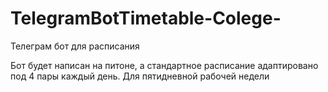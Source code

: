 # TelegramBotTimetable-Colege-
Телеграм бот для расписания


 Бот будет написан на питоне, а стандартное расписание адаптировано под 4 пары каждый день. Для пятидневной рабочей недели
